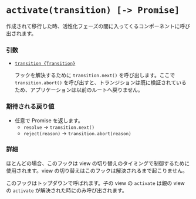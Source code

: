 # `activate(transition) [-> Promise]`

作成されて移行した時、活性化フェーズの間に入ってくるコンポーネントに呼び出されます。

### 引数

- [`transition {Transition}`](hooks.md#トランジションオブジェクト)

  フックを解決するために `transition.next()` を呼び出します。ここで `transition.abort()` を呼び出すと、トランジションは既に検証されているため、アプリケーションは以前のルートへ戻りません。

### 期待される戻り値

- 任意で Promise を返します。
  - `resolve` -> `transition.next()`
  - `reject(reason)` -> `transition.abort(reason)`

### 詳細

ほとんどの場合、このフックは view の切り替えのタイミングで制御するために使用されます。view の切り替えはこのフックは解決されるまで起こりません。

このフックはトップダウンで呼ばれます。子の view の `activate` は親の view の `activate` が解決された時にのみ呼び出されます。
